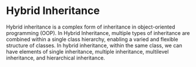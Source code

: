 # Hybrid Inheritance

Hybrid inheritance is a complex form of inheritance in object-oriented programming (OOP). In Hybrid Inheritance, multiple types of inheritance are combined within a single class hierarchy, enabling a varied and flexible structure of classes. In hybrid inheritance, within the same class, we can have elements of single inheritance, multiple inheritance, multilevel inheritance, and hierarchical inheritance.